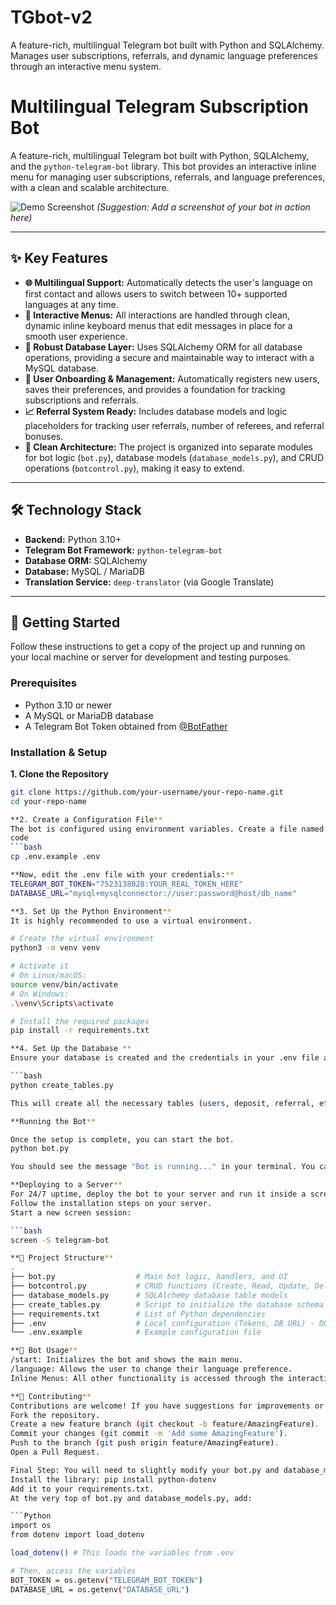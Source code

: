 # TGbot-v2
A feature-rich, multilingual Telegram bot built with Python and SQLAlchemy. Manages user subscriptions, referrals, and dynamic language preferences through an interactive menu system.


# Multilingual Telegram Subscription Bot

A feature-rich, multilingual Telegram bot built with Python, SQLAlchemy, and the `python-telegram-bot` library. This bot provides an interactive inline menu for managing user subscriptions, referrals, and language preferences, with a clean and scalable architecture.

![Demo Screenshot](https_your_image_link_here.png) 
*(Suggestion: Add a screenshot of your bot in action here)*

---

## ✨ Key Features

*   **🌐 Multilingual Support:** Automatically detects the user's language on first contact and allows users to switch between 10+ supported languages at any time.
*   **🤖 Interactive Menus:** All interactions are handled through clean, dynamic inline keyboard menus that edit messages in place for a smooth user experience.
*   **🐘 Robust Database Layer:** Uses SQLAlchemy ORM for all database operations, providing a secure and maintainable way to interact with a MySQL database.
*   **👤 User Onboarding & Management:** Automatically registers new users, saves their preferences, and provides a foundation for tracking subscriptions and referrals.
*   **📈 Referral System Ready:** Includes database models and logic placeholders for tracking user referrals, number of referees, and referral bonuses.
*   **🔩 Clean Architecture:** The project is organized into separate modules for bot logic (`bot.py`), database models (`database_models.py`), and CRUD operations (`botcontrol.py`), making it easy to extend.

---

## 🛠️ Technology Stack

*   **Backend:** Python 3.10+
*   **Telegram Bot Framework:** `python-telegram-bot`
*   **Database ORM:** SQLAlchemy
*   **Database:** MySQL / MariaDB
*   **Translation Service:** `deep-translator` (via Google Translate)

---

## 🚀 Getting Started

Follow these instructions to get a copy of the project up and running on your local machine or server for development and testing purposes.

### Prerequisites

*   Python 3.10 or newer
*   A MySQL or MariaDB database
*   A Telegram Bot Token obtained from [@BotFather](https://t.me/BotFather)

### Installation & Setup

**1. Clone the Repository**
```bash
git clone https://github.com/your-username/your-repo-name.git
cd your-repo-name

**2. Create a Configuration File**
The bot is configured using environment variables. Create a file named .env in the project root by copying the example file.
code
```bash
cp .env.example .env

**Now, edit the .env file with your credentials:**
TELEGRAM_BOT_TOKEN="7523138028:YOUR_REAL_TOKEN_HERE"
DATABASE_URL="mysql+mysqlconnector://user:password@host/db_name"

**3. Set Up the Python Environment**
It is highly recommended to use a virtual environment.

# Create the virtual environment
python3 -m venv venv

# Activate it
# On Linux/macOS:
source venv/bin/activate
# On Windows:
.\venv\Scripts\activate

# Install the required packages
pip install -r requirements.txt

**4. Set Up the Database **
Ensure your database is created and the credentials in your .env file are correct. Then, run the table creation script once.

```bash
python create_tables.py

This will create all the necessary tables (users, deposit, referral, etc.) in your database.

**Running the Bot**

Once the setup is complete, you can start the bot.
python bot.py

You should see the message "Bot is running..." in your terminal. You can now interact with your bot on Telegram.

**Deploying to a Server**
For 24/7 uptime, deploy the bot to your server and run it inside a screen session.
Follow the installation steps on your server.
Start a new screen session:

```bash
screen -S telegram-bot

**📂 Project Structure**
.
├── bot.py                  # Main bot logic, handlers, and UI
├── botcontrol.py           # CRUD functions (Create, Read, Update, Delete)
├── database_models.py      # SQLAlchemy database table models
├── create_tables.py        # Script to initialize the database schema
├── requirements.txt        # List of Python dependencies
├── .env                    # Local configuration (Tokens, DB URL) - DO NOT COMMIT
└── .env.example            # Example configuration file

**🤖 Bot Usage**
/start: Initializes the bot and shows the main menu.
/language: Allows the user to change their language preference.
Inline Menus: All other functionality is accessed through the interactive buttons.

**🤝 Contributing**
Contributions are welcome! If you have suggestions for improvements or find a bug, please feel free to:
Fork the repository.
Create a new feature branch (git checkout -b feature/AmazingFeature).
Commit your changes (git commit -m 'Add some AmazingFeature').
Push to the branch (git push origin feature/AmazingFeature).
Open a Pull Request.

Final Step: You will need to slightly modify your bot.py and database_models.py to load the variables from the .env file instead of having them hardcoded.
Install the library: pip install python-dotenv
Add it to your requirements.txt.
At the very top of bot.py and database_models.py, add:

```Python
import os
from dotenv import load_dotenv

load_dotenv() # This loads the variables from .env

# Then, access the variables
BOT_TOKEN = os.getenv("TELEGRAM_BOT_TOKEN")
DATABASE_URL = os.getenv("DATABASE_URL")
